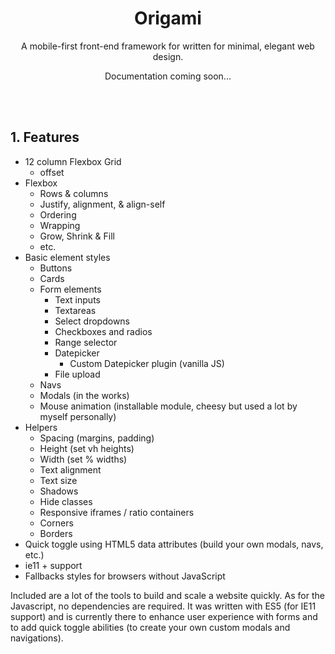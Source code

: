 <p align="center">
    <h1 align="center">Origami</h1>
</p>
<p align="center">
    A mobile-first front-end framework for written for minimal, elegant web design.
</p>
<p align="center">
    Documentation coming soon...
</p>
<br/>
<br/>

## 1. Features

- 12 column Flexbox Grid
    -  offset
- Flexbox
    - Rows & columns
    - Justify, alignment, & align-self
    - Ordering
    - Wrapping
    - Grow, Shrink & Fill
    - etc.
- Basic element styles
    - Buttons
    - Cards
    - Form elements
        - Text inputs
        - Textareas
        - Select dropdowns
        - Checkboxes and radios
        - Range selector
        - Datepicker
            - Custom Datepicker plugin (vanilla JS)
        - File upload
    - Navs
    - Modals (in the works)
    - Mouse animation (installable module, cheesy but used a lot by myself personally)
- Helpers
    - Spacing (margins, padding)
    - Height (set vh heights)
    - Width (set % widths)
    - Text alignment
    - Text size
    - Shadows
    - Hide classes
    - Responsive iframes / ratio containers
    - Corners
    - Borders
- Quick toggle using HTML5 data attributes (build your own modals, navs, etc.)
- ie11 + support
- Fallbacks styles for browsers without JavaScript

Included are a lot of the tools to build and scale a website quickly. As for the Javascript, no dependencies are required. It was written with ES5 (for IE11 support) and is currently there to enhance user experience with forms and to add quick toggle abilities (to create your own custom modals and navigations).
